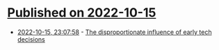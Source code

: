 # [Published on 2022-10-15](index.md)

* [2022-10-15, 23:07:58](https://lobste.rs/s/rvqxxx/disproportionate_influence_early_tech) - [The disproportionate influence of early tech decisions](https://brandur.org/fragments/early-tech-decisions)
